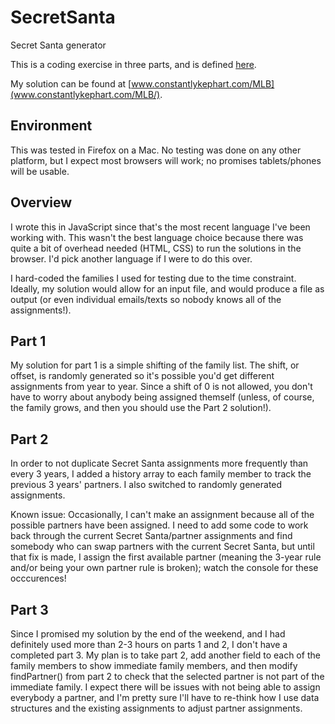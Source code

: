 # SecretSanta
Secret Santa generator

This is a coding exercise in three parts, and is defined [here](MLB_Coding_Exercise.pdf).

My solution can be found at [www.constantlykephart.com/MLB](www.constantlykephart.com/MLB/).

## Environment
This was tested in Firefox on a Mac. No testing was done on any other platform, but I expect most browsers will work; no promises tablets/phones will be usable.

## Overview
I wrote this in JavaScript since that's the most recent language I've been working with. This wasn't the best language choice because there was quite a bit of overhead needed (HTML, CSS) to run the solutions in the browser. I'd pick another language if I were to do this over.

I hard-coded the families I used for testing due to the time constraint. Ideally, my solution would allow for an input file, and would produce a file as output (or even individual emails/texts so nobody knows all of the assignments!).

## Part 1
My solution for part 1 is a simple shifting of the family list. The shift, or offset, is randomly generated so it's possible you'd get different assignments from year to year. Since a shift of 0 is not allowed, you don't have to worry about anybody being assigned themself (unless, of course, the family grows, and then you should use the Part 2 solution!).

## Part 2
In order to not duplicate Secret Santa assignments more frequently than every 3 years, I added a history array to each family member to track the previous 3 years' partners. I also switched to randomly generated assignments. 

Known issue: Occasionally, I can't make an assignment because all of the possible partners have been assigned. I need to add some code to work back through the current Secret Santa/partner assignments and find somebody who can swap partners with the current Secret Santa, but until that fix is made, I assign the first available partner (meaning the 3-year rule and/or being your own partner rule is broken); watch the console for these occcurences!

## Part 3
Since I promised my solution by the end of the weekend, and I had definitely used more than 2-3 hours on parts 1 and 2, I don't have a completed part 3. My plan is to take part 2, add another field to each of the family members to show immediate family members, and then modify findPartner() from part 2 to check that the selected partner is not part of the immediate family. I expect there will be issues with not being able to assign everybody a partner, and I'm pretty sure I'll have to re-think how I use data structures and the existing assignments to adjust partner assignments.